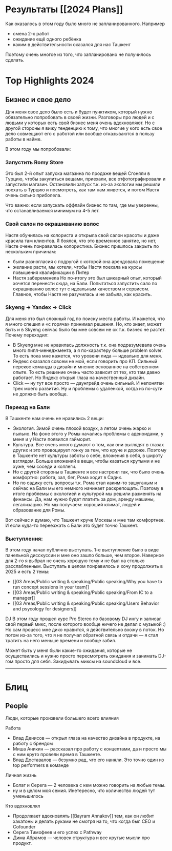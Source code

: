 # Результаты [[2024 Plans]]
Как оказалось в этом году было много не запланированного. Например
- смена 2-х работ
- ожидание ещё одного ребёнка
- каким в действительности оказался для нас Ташкент

Поэтому очень многое из того, что запланировано не получилось сделать. 

# Top Highlights 2024

## Бизнес и свое дело 
Для меня свое дело было есть и будет пунктиком, который нужно обязательно попробовать в своей жизни. Разговоры про людей и с людьми у которых есть свой бизнес меня очень вдохновляют. Но с другой стороны я вижу тенденцию к тому, что многие у кого есть свое дело совмещают его с работой или вообще отказываются в пользу работы в найме. 

В этом году мы попробовали:
### Запустить Romy Store
Это был 2-й опыт запуска магазина по продаже вещей
Сгоняли в Турцию, чтобы закупиться вещами, приехали, все отфотографировали и запустили магазин. 
Остановили запуск т.к. из-за экологии мы решили поехать в Турцию и посмотреть, как там нам живется, и потом Настя очень сильно приболела. 

Что важно: если запускать оффлайн бизнес то там, где мы уверенны, что останавливаемся минимум на 4-5 лет. 

### Свой салон по окрашиванию волос
Настя обучилась на колориста и открыла свой салон красоты и даже красила там клиентов. Я боялся, что это временное занятие, но нет, Насте очень понравилась колористика. 
Бизнес пришлось закрыть по нескольким причинам:
- были разногласия с подругой с которой она арендовала помещение
- желание расти, мы хотели, чтобы Настя поехала на курсы повышения квалификации в Питер 
- Настя забеременела 
Но по-итогу это был шикарный опыт, который хочется перенести сюда, на Бали. Попытаться запустить сало по окрашиванию волос тут с идеальным качеством и сервисом. Главное, чтобы Настя не разучилась и не забыла, как красить. 

### Skyeng → Yandex → Click
Для меня это был сложный год по поиску места работы. И кажется, что я много спешил и «с горяча» принимал решения. Но, кто знает, может быть и в Skyeng сейчас было бы мне совсем не ок т.к. бизнес не растет. 
Почему переходил:
- В Skyeng мне не нравилась должность т.к. она подразумевала очень много пипл-менеджмента, а я по-характеру больше problem solver. То есть пока мне кажется, что уровени лида — идеально для меня. 
- Яндекс оказался совсем не мой, если говорить про КП. Сильный перекос команды в дизайн и мнение основанное на собственном опыте. То есть решение очень часто зависит от тех, кто там давно работает. Но Яндекс открыл глаза на качественный дизайн. 
- Click — ну тут все просто — даунгрейд очень сильный. И непонятен трек моего развития. Ну и проблемы с удаленкой, когда из по-сути не должно быть вообще. 

### Переезд на Бали
В Ташкенте нам очень не нравились 2 вещи:
- Экология. Зимой очень плохой воздух, а летом очень жарко и пыльно. На фоне этого у Ромы начались проблемы с аденоидами, у меня и у Насти появился гайморит. 
- Культура. Все очень много думают о том, как они выглядят в глазах других и это провоцирует гонку за тем, что круче и дороже. Поэтому в Ташкенте нет культуры заботы о себе, вложения в себя, в широту взглядом. Больше вложений в вещи, чтобы казаться крутыми и не хуже, чем соседи и коллеги. 
- Но с другой стороны в Ташкенте я все настроил так, что было очень комфортно: работа, зал, бег, Рома ходит в Садик.
- Но по садику есть вопросы т.к. Рома стал каким-то зашуганым и сейчас на Бали мы его немного начинает раскрепощать. 
Поэтому в итоге проблемы с экологией и культурой мы решили разменять на финансы. Да, нам нужно будет платить за дом, аренду машины, легализацию. Но мы получаем: хороший климат, людей и образование для Ромы. 

Вот сейчас я думаю, что Ташкент круче Москвы и мне там комфортнее. И если куда-то переезжать с Бали это будет точно Ташкент. 

### Выступления:
В этом году начал публично выступать. 1-е выступление было в виде панельной дисскуссии и мне оно зашло больше, чем второе. Наверное для 2-го я выбрал не очень хорошую тему и не был на столько расслабленным. 
Выступать в целом понравилось и хочу продолжить в 2025 и есть 2 темы:
- [[03 Areas/Public writing & speaking/Public speaking/Why you have to run concept sessions in your team]]
- [[03 Areas/Public writing & speaking/Public speaking/From IC to a manager]]
- [[03 Areas/Public writing & speaking/Public speaking/Users Behavior and psycology for designers]]

DJ
В этом году прошел курс Pro Stereo по базовому DJ ингу и записал свой первый микс, после которого вообще ничего не делал с музыкой :) 
Но сам процесс мне дико нравится, я действительно вхожу в поток.
Но потом из-за того, что я не получал обратной связь и отдачи — я стал тратить на него меньше времени и вообще забил. 

Может быть у меня были какие-то ожидания, которые не осуществились и нужно просто пересмотреть ожидания и занимать DJ-гом просто для себя. Закидывать миксы на soundcloud и все. 



---

# Блиц

## People
Люди, которые произвели большего всего влияния

Работа
- Влад Денисов — открыл глаза на качество дизайна в продукте, на работу с брендом
- Миша Аникин — рассказал про работу с концептами, да и просто мы с ним круто провели время в Ташкенте. 
- Влад Доставалов — безумно рад, что его наняли. Это точно один из top performers в команде

Личная жизнь
- Болат и Серега — 2 человека с кем можно говорить на любые темы. 
- ну и в целом моя семия. 
Инетересно, что количество людей тут уменьшилось

Кто вдохновлял
- Продолжает вдохновлять [[Bayram Annakov]] тем, как он любит хакатоны и делать руками не смотря на то, что когда был CEO и Cofounder
- Серега Тимофеев и его успех с Pathway
- Дима Абрамов — человек структура и все крутые мысли про продукт. 







